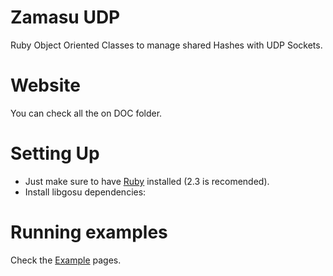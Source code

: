 # Zamasu UDP
Ruby Object Oriented Classes to manage shared Hashes with UDP Sockets.

# Website
You can check all the on DOC folder.

# Setting Up
* Just make sure to have [Ruby](https://www.ruby-lang.org/) installed (2.3 is recomended).
* Install libgosu dependencies:

# Running examples
Check the [Example](https://github.com/abdias9/Zamasu/) pages.

